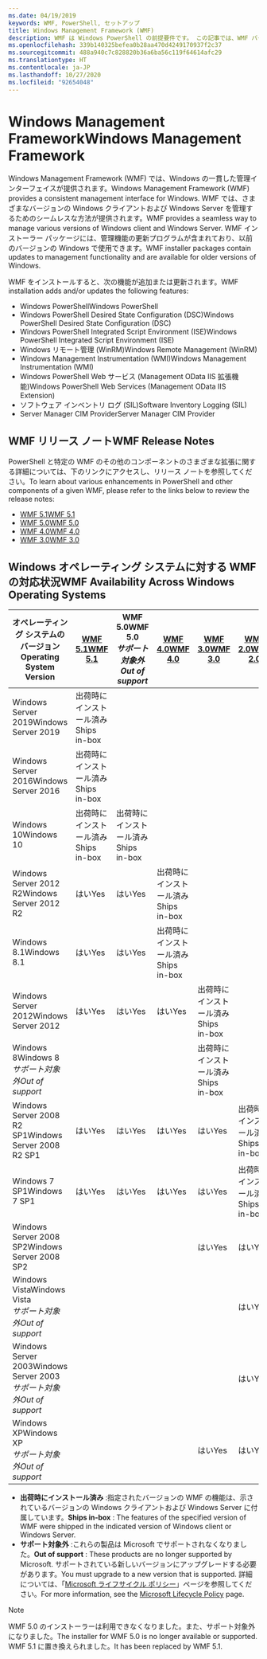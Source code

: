 ```yaml
---
ms.date: 04/19/2019
keywords: WMF, PowerShell, セットアップ
title: Windows Management Framework (WMF)
description: WMF は Windows PowerShell の前提要件です。 この記事では、WMF バージョンの履歴を示すと共に、WMF を検索してインストールする方法について説明します。
ms.openlocfilehash: 339b140325befea0b28aa470d4249170937f2c37
ms.sourcegitcommit: 488a940c7c828820b36a6ba56c119f64614afc29
ms.translationtype: HT
ms.contentlocale: ja-JP
ms.lasthandoff: 10/27/2020
ms.locfileid: "92654048"
---
```

# <a name="windows-management-framework"></a><span data-ttu-id="1c21f-105">Windows Management Framework</span><span class="sxs-lookup"><span data-stu-id="1c21f-105">Windows Management Framework</span></span>

<span data-ttu-id="1c21f-106">Windows Management Framework (WMF) では、Windows の一貫した管理インターフェイスが提供されます。</span><span class="sxs-lookup"><span data-stu-id="1c21f-106">Windows Management Framework (WMF) provides a consistent management interface for Windows.</span></span> <span data-ttu-id="1c21f-107">WMF では、さまざまなバージョンの Windows クライアントおよび Windows Server を管理するためのシームレスな方法が提供されます。</span><span class="sxs-lookup"><span data-stu-id="1c21f-107">WMF provides a seamless way to manage various versions of Windows client and Windows Server.</span></span> <span data-ttu-id="1c21f-108">WMF インストーラー パッケージには、管理機能の更新プログラムが含まれており、以前のバージョンの Windows で使用できます。</span><span class="sxs-lookup"><span data-stu-id="1c21f-108">WMF installer packages contain updates to management functionality and are available for older versions of Windows.</span></span>

<span data-ttu-id="1c21f-109">WMF をインストールすると、次の機能が追加または更新されます。</span><span class="sxs-lookup"><span data-stu-id="1c21f-109">WMF installation adds and/or updates the following features:</span></span>

- <span data-ttu-id="1c21f-110">Windows PowerShell</span><span class="sxs-lookup"><span data-stu-id="1c21f-110">Windows PowerShell</span></span>
- <span data-ttu-id="1c21f-111">Windows PowerShell Desired State Configuration (DSC)</span><span class="sxs-lookup"><span data-stu-id="1c21f-111">Windows PowerShell Desired State Configuration (DSC)</span></span>
- <span data-ttu-id="1c21f-112">Windows PowerShell Integrated Script Environment (ISE)</span><span class="sxs-lookup"><span data-stu-id="1c21f-112">Windows PowerShell Integrated Script Environment (ISE)</span></span>
- <span data-ttu-id="1c21f-113">Windows リモート管理 (WinRM)</span><span class="sxs-lookup"><span data-stu-id="1c21f-113">Windows Remote Management (WinRM)</span></span>
- <span data-ttu-id="1c21f-114">Windows Management Instrumentation (WMI)</span><span class="sxs-lookup"><span data-stu-id="1c21f-114">Windows Management Instrumentation (WMI)</span></span>
- <span data-ttu-id="1c21f-115">Windows PowerShell Web サービス (Management OData IIS 拡張機能)</span><span class="sxs-lookup"><span data-stu-id="1c21f-115">Windows PowerShell Web Services (Management OData IIS Extension)</span></span>
- <span data-ttu-id="1c21f-116">ソフトウェア インベントリ ログ (SIL)</span><span class="sxs-lookup"><span data-stu-id="1c21f-116">Software Inventory Logging (SIL)</span></span>
- <span data-ttu-id="1c21f-117">Server Manager CIM Provider</span><span class="sxs-lookup"><span data-stu-id="1c21f-117">Server Manager CIM Provider</span></span>

## <a name="wmf-release-notes"></a><span data-ttu-id="1c21f-118">WMF リリース ノート</span><span class="sxs-lookup"><span data-stu-id="1c21f-118">WMF Release Notes</span></span>

<span data-ttu-id="1c21f-119">PowerShell と特定の WMF のその他のコンポーネントのさまざまな拡張に関する詳細については、下のリンクにアクセスし、リリース ノートを参照してください。</span><span class="sxs-lookup"><span data-stu-id="1c21f-119">To learn about various enhancements in PowerShell and other components of a given WMF, please refer to the links below to review the release notes:</span></span>

- [<span data-ttu-id="1c21f-120">WMF 5.1</span><span class="sxs-lookup"><span data-stu-id="1c21f-120">WMF 5.1</span></span>](whats-new/release-notes.md#wmf-51-changes)
- [<span data-ttu-id="1c21f-121">WMF 5.0</span><span class="sxs-lookup"><span data-stu-id="1c21f-121">WMF 5.0</span></span>](whats-new/release-notes.md#wmf-50-changes)
- [<span data-ttu-id="1c21f-122">WMF 4.0</span><span class="sxs-lookup"><span data-stu-id="1c21f-122">WMF 4.0</span></span>](https://download.microsoft.com/download/3/D/6/3D61D262-8549-4769-A660-230B67E15B25/Windows%20Management%20Framework%204%200%20Release%20Notes.docx)
- [<span data-ttu-id="1c21f-123">WMF 3.0</span><span class="sxs-lookup"><span data-stu-id="1c21f-123">WMF 3.0</span></span>](https://download.microsoft.com/download/E/7/6/E76850B8-DA6E-4FF5-8CCE-A24FC513FD16/WMF%203%20Release%20Notes.docx)

## <a name="wmf-availability-across-windows-operating-systems"></a><span data-ttu-id="1c21f-124">Windows オペレーティング システムに対する WMF の対応状況</span><span class="sxs-lookup"><span data-stu-id="1c21f-124">WMF Availability Across Windows Operating Systems</span></span>

|        <span data-ttu-id="1c21f-125">オペレーティング システムのバージョン</span><span class="sxs-lookup"><span data-stu-id="1c21f-125">Operating System Version</span></span>         | <span data-ttu-id="1c21f-126">[WMF 5.1][]</span><span class="sxs-lookup"><span data-stu-id="1c21f-126">[WMF 5.1][]</span></span>  | <span data-ttu-id="1c21f-127">WMF 5.0</span><span class="sxs-lookup"><span data-stu-id="1c21f-127">WMF 5.0</span></span><br><span data-ttu-id="1c21f-128">*サポート対象外*</span><span class="sxs-lookup"><span data-stu-id="1c21f-128">*Out of support*</span></span> | <span data-ttu-id="1c21f-129">[WMF 4.0][]</span><span class="sxs-lookup"><span data-stu-id="1c21f-129">[WMF 4.0][]</span></span>  | <span data-ttu-id="1c21f-130">[WMF 3.0][]</span><span class="sxs-lookup"><span data-stu-id="1c21f-130">[WMF 3.0][]</span></span>  | <span data-ttu-id="1c21f-131">[WMF 2.0][]</span><span class="sxs-lookup"><span data-stu-id="1c21f-131">[WMF 2.0][]</span></span>  |
| --------------------------------------- | ------------ | --------------------------- | ------------ | ------------ | ------------ |
| <span data-ttu-id="1c21f-132">Windows Server 2019</span><span class="sxs-lookup"><span data-stu-id="1c21f-132">Windows Server 2019</span></span>                     | <span data-ttu-id="1c21f-133">出荷時にインストール済み</span><span class="sxs-lookup"><span data-stu-id="1c21f-133">Ships in-box</span></span> |                             |              |              |              |
| <span data-ttu-id="1c21f-134">Windows Server 2016</span><span class="sxs-lookup"><span data-stu-id="1c21f-134">Windows Server 2016</span></span>                     | <span data-ttu-id="1c21f-135">出荷時にインストール済み</span><span class="sxs-lookup"><span data-stu-id="1c21f-135">Ships in-box</span></span> |                             |              |              |              |
| <span data-ttu-id="1c21f-136">Windows 10</span><span class="sxs-lookup"><span data-stu-id="1c21f-136">Windows 10</span></span>                              | <span data-ttu-id="1c21f-137">出荷時にインストール済み</span><span class="sxs-lookup"><span data-stu-id="1c21f-137">Ships in-box</span></span> | <span data-ttu-id="1c21f-138">出荷時にインストール済み</span><span class="sxs-lookup"><span data-stu-id="1c21f-138">Ships in-box</span></span>                |              |              |              |
| <span data-ttu-id="1c21f-139">Windows Server 2012 R2</span><span class="sxs-lookup"><span data-stu-id="1c21f-139">Windows Server 2012 R2</span></span>                  | <span data-ttu-id="1c21f-140">はい</span><span class="sxs-lookup"><span data-stu-id="1c21f-140">Yes</span></span>          | <span data-ttu-id="1c21f-141">はい</span><span class="sxs-lookup"><span data-stu-id="1c21f-141">Yes</span></span>                         | <span data-ttu-id="1c21f-142">出荷時にインストール済み</span><span class="sxs-lookup"><span data-stu-id="1c21f-142">Ships in-box</span></span> |              |              |
| <span data-ttu-id="1c21f-143">Windows 8.1</span><span class="sxs-lookup"><span data-stu-id="1c21f-143">Windows 8.1</span></span>                             | <span data-ttu-id="1c21f-144">はい</span><span class="sxs-lookup"><span data-stu-id="1c21f-144">Yes</span></span>          | <span data-ttu-id="1c21f-145">はい</span><span class="sxs-lookup"><span data-stu-id="1c21f-145">Yes</span></span>                         | <span data-ttu-id="1c21f-146">出荷時にインストール済み</span><span class="sxs-lookup"><span data-stu-id="1c21f-146">Ships in-box</span></span> |              |              |
| <span data-ttu-id="1c21f-147">Windows Server 2012</span><span class="sxs-lookup"><span data-stu-id="1c21f-147">Windows Server 2012</span></span>                     | <span data-ttu-id="1c21f-148">はい</span><span class="sxs-lookup"><span data-stu-id="1c21f-148">Yes</span></span>          | <span data-ttu-id="1c21f-149">はい</span><span class="sxs-lookup"><span data-stu-id="1c21f-149">Yes</span></span>                         | <span data-ttu-id="1c21f-150">はい</span><span class="sxs-lookup"><span data-stu-id="1c21f-150">Yes</span></span>          | <span data-ttu-id="1c21f-151">出荷時にインストール済み</span><span class="sxs-lookup"><span data-stu-id="1c21f-151">Ships in-box</span></span> |              |
| <span data-ttu-id="1c21f-152">Windows 8</span><span class="sxs-lookup"><span data-stu-id="1c21f-152">Windows 8</span></span><br><span data-ttu-id="1c21f-153">*サポート対象外*</span><span class="sxs-lookup"><span data-stu-id="1c21f-153">*Out of support*</span></span>           |              |                             |              | <span data-ttu-id="1c21f-154">出荷時にインストール済み</span><span class="sxs-lookup"><span data-stu-id="1c21f-154">Ships in-box</span></span> |              |
| <span data-ttu-id="1c21f-155">Windows Server 2008 R2 SP1</span><span class="sxs-lookup"><span data-stu-id="1c21f-155">Windows Server 2008 R2 SP1</span></span>              | <span data-ttu-id="1c21f-156">はい</span><span class="sxs-lookup"><span data-stu-id="1c21f-156">Yes</span></span>          | <span data-ttu-id="1c21f-157">はい</span><span class="sxs-lookup"><span data-stu-id="1c21f-157">Yes</span></span>                         | <span data-ttu-id="1c21f-158">はい</span><span class="sxs-lookup"><span data-stu-id="1c21f-158">Yes</span></span>          | <span data-ttu-id="1c21f-159">はい</span><span class="sxs-lookup"><span data-stu-id="1c21f-159">Yes</span></span>          | <span data-ttu-id="1c21f-160">出荷時にインストール済み</span><span class="sxs-lookup"><span data-stu-id="1c21f-160">Ships in-box</span></span> |
| <span data-ttu-id="1c21f-161">Windows 7 SP1</span><span class="sxs-lookup"><span data-stu-id="1c21f-161">Windows 7 SP1</span></span>                           | <span data-ttu-id="1c21f-162">はい</span><span class="sxs-lookup"><span data-stu-id="1c21f-162">Yes</span></span>          | <span data-ttu-id="1c21f-163">はい</span><span class="sxs-lookup"><span data-stu-id="1c21f-163">Yes</span></span>                         | <span data-ttu-id="1c21f-164">はい</span><span class="sxs-lookup"><span data-stu-id="1c21f-164">Yes</span></span>          | <span data-ttu-id="1c21f-165">はい</span><span class="sxs-lookup"><span data-stu-id="1c21f-165">Yes</span></span>          | <span data-ttu-id="1c21f-166">出荷時にインストール済み</span><span class="sxs-lookup"><span data-stu-id="1c21f-166">Ships in-box</span></span> |
| <span data-ttu-id="1c21f-167">Windows Server 2008 SP2</span><span class="sxs-lookup"><span data-stu-id="1c21f-167">Windows Server 2008 SP2</span></span>                 |              |                             |              | <span data-ttu-id="1c21f-168">はい</span><span class="sxs-lookup"><span data-stu-id="1c21f-168">Yes</span></span>          | <span data-ttu-id="1c21f-169">はい</span><span class="sxs-lookup"><span data-stu-id="1c21f-169">Yes</span></span>          |
| <span data-ttu-id="1c21f-170">Windows Vista</span><span class="sxs-lookup"><span data-stu-id="1c21f-170">Windows Vista</span></span><br><span data-ttu-id="1c21f-171">*サポート対象外*</span><span class="sxs-lookup"><span data-stu-id="1c21f-171">*Out of support*</span></span>       |              |                             |              |              | <span data-ttu-id="1c21f-172">はい</span><span class="sxs-lookup"><span data-stu-id="1c21f-172">Yes</span></span>          |
| <span data-ttu-id="1c21f-173">Windows Server 2003</span><span class="sxs-lookup"><span data-stu-id="1c21f-173">Windows Server 2003</span></span><br><span data-ttu-id="1c21f-174">*サポート対象外*</span><span class="sxs-lookup"><span data-stu-id="1c21f-174">*Out of support*</span></span> |              |                             |              |              | <span data-ttu-id="1c21f-175">はい</span><span class="sxs-lookup"><span data-stu-id="1c21f-175">Yes</span></span>          |
| <span data-ttu-id="1c21f-176">Windows XP</span><span class="sxs-lookup"><span data-stu-id="1c21f-176">Windows XP</span></span><br><span data-ttu-id="1c21f-177">*サポート対象外*</span><span class="sxs-lookup"><span data-stu-id="1c21f-177">*Out of support*</span></span>          |              |                             |              | <span data-ttu-id="1c21f-178">はい</span><span class="sxs-lookup"><span data-stu-id="1c21f-178">Yes</span></span>          | <span data-ttu-id="1c21f-179">はい</span><span class="sxs-lookup"><span data-stu-id="1c21f-179">Yes</span></span>          |

- <span data-ttu-id="1c21f-180">**出荷時にインストール済み** :指定されたバージョンの WMF の機能は、示されているバージョンの Windows クライアントおよび Windows Server に付属しています。</span><span class="sxs-lookup"><span data-stu-id="1c21f-180">**Ships in-box** : The features of the specified version of WMF were shipped in the indicated version of Windows client or Windows Server.</span></span>
- <span data-ttu-id="1c21f-181">**サポート対象外** :これらの製品は Microsoft でサポートされなくなりました。</span><span class="sxs-lookup"><span data-stu-id="1c21f-181">**Out of support** : These products are no longer supported by Microsoft.</span></span> <span data-ttu-id="1c21f-182">サポートされている新しいバージョンにアップグレードする必要があります。</span><span class="sxs-lookup"><span data-stu-id="1c21f-182">You must upgrade to a new version that is supported.</span></span> <span data-ttu-id="1c21f-183">詳細については、「[Microsoft ライフサイクル ポリシー][]」ページを参照してください。</span><span class="sxs-lookup"><span data-stu-id="1c21f-183">For more information, see the [Microsoft Lifecycle Policy][] page.</span></span>

> [!NOTE]
> <span data-ttu-id="1c21f-184">WMF 5.0 のインストーラーは利用できなくなりました。また、サポート対象外になりました。</span><span class="sxs-lookup"><span data-stu-id="1c21f-184">The installer for WMF 5.0 is no longer available or supported.</span></span> <span data-ttu-id="1c21f-185">WMF 5.1 に置き換えられました。</span><span class="sxs-lookup"><span data-stu-id="1c21f-185">It has been replaced by WMF 5.1.</span></span>

[Microsoft ライフサイクル ポリシー]: https://support.microsoft.com/lifecycle
[Microsoft Lifecycle Policy]: https://support.microsoft.com/lifecycle
[WMF 5.1]: https://aka.ms/wmf51download
[WMF 4.0]: https://aka.ms/wmf4download
[WMF 3.0]: https://aka.ms/wmf3download
[WMF 2.0]: https://aka.ms/wmf2download
